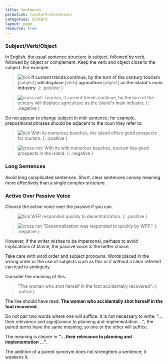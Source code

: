 ```yaml
---
title: Sentences
permalink: /content/sentences/
categories: Content
layout: page
resource: true
---
```


### Subject/Verb/Object

In English, the usual sentence structure is subject, followed by verb, followed by object or complement. Keep the verb and object close to the subject. For example:

> <img src="http://cdn.wfp.org/brand/ui/img/ui/svg/done.svg" alt="tick"> __If current trends continue, by the turn of the century tourism__ [subject] __will displace__ [verb] __agriculture__ [object] __as the island's main industry.__
{: .positive }

> <img src="http://cdn.wfp.org/brand/ui/img/ui/svg/clear.svg" alt="cross"> not: Tourism, if current trends continue, by the turn of the century will displace agriculture as the island's main industry.
{: .negative }

Do not appear to change subject in mid-sentence; for example, prepositional phrases should be adjacent to the noun they refer to:

> <img src="http://cdn.wfp.org/brand/ui/img/ui/svg/done.svg" alt="tick">  With its numerous beaches, the island offers good prospects for tourism.
{: .positive }

> <img src="http://cdn.wfp.org/brand/ui/img/ui/svg/clear.svg" alt="cross"> not: With its with numerous beaches, tourism has good prospects in the island.
{: .negative }

### Long Sentences

Avoid long complicated sentences. Short, clear sentences convey meaning more effectively than a single complex structure.

### Active Over Passive Voice

Choose the active voice over the passive if you can.

> <img src="http://cdn.wfp.org/brand/ui/img/ui/svg/done.svg" alt="tick"> WFP responded quickly to decentralization.
{: .positive }

> <img src="http://cdn.wfp.org/brand/ui/img/ui/svg/clear.svg" alt="cross"> not "Decentralization was responded to quickly by WFP."
{: .negative }

However, if the writer wishes to be impersonal, perhaps to avoid implications of blame, the passive voice is the better choice.

Take care with word order and subject pronouns. Words placed in the wrong order or the use of subjects such as this or it without a clear referent can lead to ambiguity.

Consider the meaning of this:

> "The woman who shot herself in the foot accidentally recovered".
{: .notice }

The line should have read: __The woman who accidentally shot herself in the foot recovered__.

Do not pair two words where one will suffice. It is not necessary to write: "... their *relevance* and *significance* to planning and implementation ..."; the paired terms have the same meaning, so one or the other will suffice.

The meaning is clearer in __"... their relevance to planning and implementation ...".__

The addition of a paired synonym does not strengthen a sentence; it weakens it.